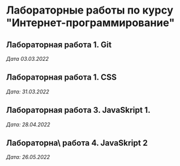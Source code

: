 # Лабораторные работы по курсу "Интернет-программирование"

## Лабораторная работа 1. Git

*Дата 03.03.2022*

## Лабораторная работа 1. CSS

*Дата: 31.03.2022*

## Лабораторная работа 3. JavaSkript 1.

*Дата: 28.04.2022*

## Лабораторна\ работа 4. JavaSkript 2

*Дата: 26.05.2022*